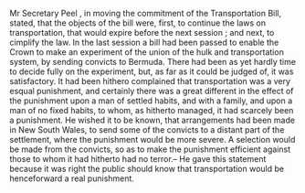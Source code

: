 Mr Secretary Peel , in moving the commitment of the Transportation Bill, stated, that the objects of the bill were, first, to continue the laws on transportation, that would expire before the next session ; and next, to cimplify the law. In the last session a bill had been passed to enable the Crown to make an experiment of the union of the hulk and transportation system, by sending convicts to Bermuda. There had been as yet hardly time to decide fully on the experiment, but, as far as it could be judged of, it was satisfactory. It had been hithero complained that transportation was a very esqual punishment, and certainly there was a great different in the effect of the punishment upon a man of settled habits, and with a family, and upon a man of no fixed habits, to whom, as hitherto managed, it had scarcely been a punishment. He wished it to be known, that arrangements had been made in New South Wales, to send some of the convicts to a distant part of the settlement, where the punishment would be more severe. A selection would be made from the convicts, so as to make the punishment efficient against those to whom it had hitherto had no terror.– He gave this statement because it was right the public should know that transportation would be henceforward a real punishment.